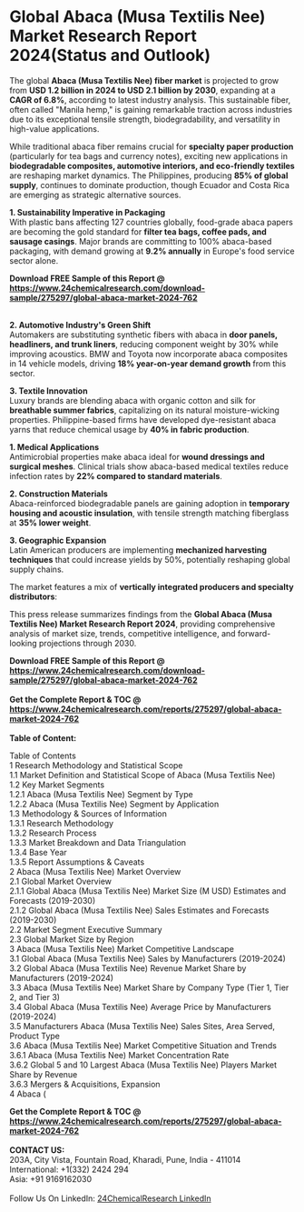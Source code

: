 <h1>Global Abaca (Musa Textilis Nee) Market Research Report 2024(Status and Outlook)</h1><p>The global <strong>Abaca (Musa Textilis Nee) fiber market</strong> is projected to grow from <strong>USD 1.2 billion in 2024 to USD 2.1 billion by 2030</strong>, expanding at a <strong>CAGR of 6.8%</strong>, according to latest industry analysis. This sustainable fiber, often called "Manila hemp," is gaining remarkable traction across industries due to its exceptional tensile strength, biodegradability, and versatility in high-value applications.</p><p>While traditional abaca fiber remains crucial for <strong>specialty paper production</strong> (particularly for tea bags and currency notes), exciting new applications in <strong>biodegradable composites, automotive interiors, and eco-friendly textiles</strong> are reshaping market dynamics. The Philippines, producing <strong>85% of global supply</strong>, continues to dominate production, though Ecuador and Costa Rica are emerging as strategic alternative sources.</p><p><strong>1. Sustainability Imperative in Packaging</strong><br>
With plastic bans affecting 127 countries globally, food-grade abaca papers are becoming the gold standard for <strong>filter tea bags, coffee pads, and sausage casings</strong>. Major brands are committing to 100% abaca-based packaging, with demand growing at <strong>9.2% annually</strong> in Europe's food service sector alone.</p><div><b>Download FREE Sample of this Report @ 
            <a href="https://www.24chemicalresearch.com/download-sample/275297/global-abaca-market-2024-762">
            https://www.24chemicalresearch.com/download-sample/275297/global-abaca-market-2024-762</a></b></div><br><p><strong>2. Automotive Industry's Green Shift</strong><br>
Automakers are substituting synthetic fibers with abaca in <strong>door panels, headliners, and trunk liners</strong>, reducing component weight by 30% while improving acoustics. BMW and Toyota now incorporate abaca composites in 14 vehicle models, driving <strong>18% year-on-year demand growth</strong> from this sector.</p><p><strong>3. Textile Innovation</strong><br>
Luxury brands are blending abaca with organic cotton and silk for <strong>breathable summer fabrics</strong>, capitalizing on its natural moisture-wicking properties. Philippine-based firms have developed dye-resistant abaca yarns that reduce chemical usage by <strong>40% in fabric production</strong>.</p><p><strong>1. Medical Applications</strong><br>
Antimicrobial properties make abaca ideal for <strong>wound dressings and surgical meshes</strong>. Clinical trials show abaca-based medical textiles reduce infection rates by <strong>22% compared to standard materials</strong>.</p><p><strong>2. Construction Materials</strong><br>
Abaca-reinforced biodegradable panels are gaining adoption in <strong>temporary housing and acoustic insulation</strong>, with tensile strength matching fiberglass at <strong>35% lower weight</strong>.</p><p><strong>3. Geographic Expansion</strong><br>
Latin American producers are implementing <strong>mechanized harvesting techniques</strong> that could increase yields by 50%, potentially reshaping global supply chains.</p><p>The market features a mix of <strong>vertically integrated producers and specialty distributors</strong>:</p><p>This press release summarizes findings from the <strong>Global Abaca (Musa Textilis Nee) Market Research Report 2024</strong>, providing comprehensive analysis of market size, trends, competitive intelligence, and forward-looking projections through 2030.</p><div><b>Download FREE Sample of this Report @ 
            <a href="https://www.24chemicalresearch.com/download-sample/275297/global-abaca-market-2024-762">
            https://www.24chemicalresearch.com/download-sample/275297/global-abaca-market-2024-762</a></b></div><br><div><b>Get the Complete Report & TOC @ 
            <a href="https://www.24chemicalresearch.com/reports/275297/global-abaca-market-2024-762">
            https://www.24chemicalresearch.com/reports/275297/global-abaca-market-2024-762</a></b></div><br>
            <b>Table of Content:</b><p>Table of Contents<br />
1 Research Methodology and Statistical Scope<br />
1.1 Market Definition and Statistical Scope of Abaca (Musa Textilis Nee)<br />
1.2 Key Market Segments<br />
1.2.1 Abaca (Musa Textilis Nee) Segment by Type<br />
1.2.2 Abaca (Musa Textilis Nee) Segment by Application<br />
1.3 Methodology & Sources of Information<br />
1.3.1 Research Methodology<br />
1.3.2 Research Process<br />
1.3.3 Market Breakdown and Data Triangulation<br />
1.3.4 Base Year<br />
1.3.5 Report Assumptions & Caveats<br />
2 Abaca (Musa Textilis Nee) Market Overview<br />
2.1 Global Market Overview<br />
2.1.1 Global Abaca (Musa Textilis Nee) Market Size (M USD) Estimates and Forecasts (2019-2030)<br />
2.1.2 Global Abaca (Musa Textilis Nee) Sales Estimates and Forecasts (2019-2030)<br />
2.2 Market Segment Executive Summary<br />
2.3 Global Market Size by Region<br />
3 Abaca (Musa Textilis Nee) Market Competitive Landscape<br />
3.1 Global Abaca (Musa Textilis Nee) Sales by Manufacturers (2019-2024)<br />
3.2 Global Abaca (Musa Textilis Nee) Revenue Market Share by Manufacturers (2019-2024)<br />
3.3 Abaca (Musa Textilis Nee) Market Share by Company Type (Tier 1, Tier 2, and Tier 3)<br />
3.4 Global Abaca (Musa Textilis Nee) Average Price by Manufacturers (2019-2024)<br />
3.5 Manufacturers Abaca (Musa Textilis Nee) Sales Sites, Area Served, Product Type<br />
3.6 Abaca (Musa Textilis Nee) Market Competitive Situation and Trends<br />
3.6.1 Abaca (Musa Textilis Nee) Market Concentration Rate<br />
3.6.2 Global 5 and 10 Largest Abaca (Musa Textilis Nee) Players Market Share by Revenue<br />
3.6.3 Mergers & Acquisitions, Expansion<br />
4 Abaca (</p><div><b>Get the Complete Report & TOC @ 
            <a href="https://www.24chemicalresearch.com/reports/275297/global-abaca-market-2024-762">
            https://www.24chemicalresearch.com/reports/275297/global-abaca-market-2024-762</a></b></div><br><b>CONTACT US:</b><br>
            203A, City Vista, Fountain Road, Kharadi, Pune, India - 411014<br>
            International: +1(332) 2424 294<br>
            Asia: +91 9169162030 <br><br>
            Follow Us On LinkedIn: <a href="https://www.linkedin.com/company/24chemicalresearch/">24ChemicalResearch LinkedIn</a>